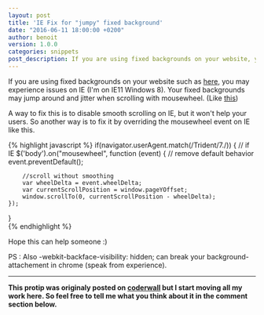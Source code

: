 ```yaml
---
layout: post
title: 'IE Fix for "jumpy" fixed background'
date: "2016-06-11 18:00:00 +0200"
author: benoit
version: 1.0.0
categories: snippets
post_description: If you are using fixed backgrounds on your website, you may experience issues on IE (I'm on IE11 Windows 8). Here's how to fix it.
---
```



If you are using fixed backgrounds on your website such as [here](http://impactiv.fr/), you may experience issues on IE (I'm on IE11 Windows 8).
Your fixed backgrounds may jump around and jitter when scrolling with mousewheel. (Like [this](https://www.youtube.com/watch?v=_WAaxZUvWZ8&feature=youtu.be))

A way to fix this is to disable smooth scrolling on IE, but it won't help your users.
So another way is to fix it by overriding the mousewheel event on IE like this.

{% highlight javascript %}
if(navigator.userAgent.match(/Trident\/7\./)) { // if IE
    $('body').on("mousewheel", function (event) {
        // remove default behavior
        event.preventDefault(); 

        //scroll without smoothing
        var wheelDelta = event.wheelDelta;
        var currentScrollPosition = window.pageYOffset;
        window.scrollTo(0, currentScrollPosition - wheelDelta);
    });
}           
{% endhighlight %}

Hope this can help someone :)

PS : Also -webkit-backface-visibility: hidden; can break your background-attachement in chrome (speak from experience).

-------
**This protip was originaly posted on [coderwall](https://coderwall.com/p/hlqqia/ie-fix-for-jumpy-fixed-bacground) but I start moving all my work here. So feel free to tell me what you think about it in the comment section below.**

